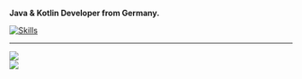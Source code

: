 **Java & Kotlin Developer from Germany.**


[![Skills](https://skillicons.dev/icons?i=java,kotlin,github,gitlab,gradle,maven,idea,vscode,md&theme=dark)](https://skillicons.dev)

---

[![](https://github-readme-stats.vercel.app/api?username=thebjoredcraft&theme=tokyonight)](https://github.com/thebjoredcraft)<br>
[![](https://github-readme-stats.vercel.app/api/wakatime?username=TheBjoRedCraft&theme=tokyonight&layout=compact&langs_count=10&hide_title=true)](https://github.com/TheBjoRedCraft)


